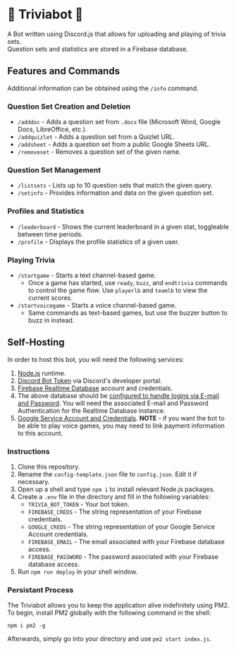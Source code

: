 # 🧠 Triviabot 🧠

A Bot written using Discord.js that allows for uploading and playing of trivia sets.    
Question sets and statistics are stored in a Firebase database.

## Features and Commands

Additional information can be obtained using the `/info` command.

### Question Set Creation and Deletion

- `/adddoc` - Adds a question set from `.docx` file (Microsoft Word, Google Docs, LibreOffice, etc.).
- `/addquizlet` - Adds a question set from a Quizlet URL.
- `/addsheet` - Adds a question set from a public Google Sheets URL.
- `/removeset` - Removes a question set of the given name.

### Question Set Management

- `/listsets` - Lists up to 10 question sets that match the given query.
- `/setinfo` - Provides information and data on the given question set.

### Profiles and Statistics

- `/leaderboard` - Shows the current leaderboard in a given stat, toggleable between time periods.
- `/profile` - Displays the profile statistics of a given user.

### Playing Trivia

- `/startgame` - Starts a text channel-based game.
  - Once a game has started, use `ready`, `buzz`, and `endtrivia` commands to control the game flow. Use `playerlb` and `teamlb` to view the current scores.
- `/startvoicegame` - Starts a voice channel-based game.
  - Same commands as text-based games, but use the buzzer button to buzz in instead.


## Self-Hosting

In order to host this bot, you will need the following services: 

1. [Node.js](https://nodejs.org/en/download) runtime.
2. [Discord Bot Token](https://discordjs.guide/preparations/setting-up-a-bot-application.html#creating-your-bot) via Discord's developer portal.
3. [Firebase Realtime Database](https://console.firebase.google.com/) account and credentials.
4. The above database should be [configured to handle logins via E-mail and Password](https://firebase.google.com/docs/auth/web/password-auth#before_you_begin). You will need the associated E-mail and Password Authentication for the Realtime Database instance.
5. [Google Service Account and Credentials](https://console.cloud.google.com/). **NOTE** - if you want the bot to be able to play voice games, you may need to link payment information to this account.

### Instructions

1. Clone this repository.
2. Rename the `config-template.json` file to `config.json`. Edit it if necessary.
3. Open up a shell and type `npm i` to install relevant Node.js packages.
4. Create a `.env` file in the directory and fill in the following variables:
   - `TRIVIA_BOT_TOKEN` - Your bot token.
   - `FIREBASE_CREDS` - The string representation of your Firebase credentials.
   - `GOOGLE_CREDS` - The string representation of your Google Service Account credentials.
   - `FIREBASE_EMAIL` - The email associated with your Firebase database access.
   - `FIREBASE_PASSWORD` - The password associated with your Firebase database access.
5. Run `npm run deploy` in your shell window.

### Persistant Process

The Triviabot allows you to keep the application alive indefinitely using PM2. To begin, install PM2 globally with the following command in the shell:   

```npm i pm2 -g```

Afterwards, simply go into your directory and use `pm2 start index.js`.
